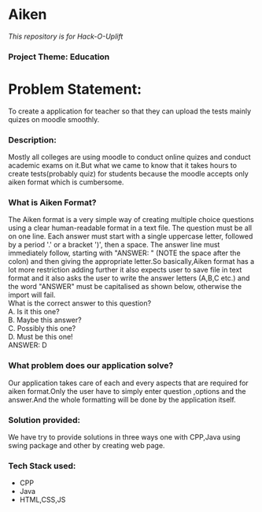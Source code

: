 <h1> Aiken</h1>
<i>This repository is for Hack-O-Uplift</i>

###  Project Theme: Education
<h1>Problem Statement:</h1>
To create a application for teacher so that they can upload the tests mainly quizes on moodle smoothly.

### Description:
Mostly all colleges are using moodle to conduct online quizes and conduct academic exams on it.But what we came to know that it takes hours to create tests(probably quiz) for students because the moodle accepts only aiken format which is cumbersome.
### What is Aiken Format?
The Aiken format is a very simple way of creating multiple choice questions using a clear human-readable format in a text file. The question must be all on one line. Each answer must start with a single uppercase letter, followed by a period '.' or a bracket ')', then a space. The answer line must immediately follow, starting with "ANSWER: " (NOTE the space after the colon) and then giving the appropriate letter.So basically,Aiken format has a lot more restriction adding further it also expects user to save file in text format and it also asks the user to write the answer letters (A,B,C etc.) and the word "ANSWER" must be capitalised as shown below, otherwise the import will fail.<br>
What is the correct answer to this question?<br>
 A. Is it this one?<br>
 B. Maybe this answer?<br>
C. Possibly this one?<br>
D. Must be this one!<br>
ANSWER: D<br>
### What problem does our application solve?
 Our application takes care of each and every aspects that are required for aiken format.Only the user have to simply enter question ,options and the answer.And the whole formatting will be done by the application itself.
 
 ### Solution provided:
 We have try to provide solutions in three ways one with CPP,Java using swing package and other by creating web page.
 ### Tech Stack used:
 - CPP
 - Java
 - HTML,CSS,JS



